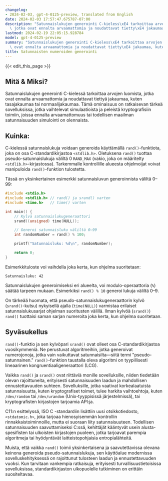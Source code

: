 ```yaml
---
changelog:
- 2024-02-03, gpt-4-0125-preview, translated from English
date: 2024-02-03 17:57:47.675787-07:00
description: "Satunnaislukujen generointi C-kieless\xE4 tarkoittaa arvojen luomista,\
  \ jotka ovat ennalta arvaamattomia ja noudattavat tietty\xE4 jakaumaa, kuten tasajakaumaa\u2026"
lastmod: 2024-02-19 22:05:15.928784
model: gpt-4-0125-preview
summary: "Satunnaislukujen generointi C-kieless\xE4 tarkoittaa arvojen luomista, jotka\
  \ ovat ennalta arvaamattomia ja noudattavat tietty\xE4 jakaumaa, kuten tasajakaumaa\u2026"
title: Satunnaisten numeroiden generointi
---
```


{{< edit_this_page >}}

## Mitä & Miksi?

Satunnaislukujen generointi C-kielessä tarkoittaa arvojen luomista, jotka ovat ennalta arvaamattomia ja noudattavat tiettyä jakaumaa, kuten tasajakaumaa tai normaalijakaumaa. Tämä ominaisuus on ratkaisevan tärkeä sovelluksissa, jotka vaihtelevat simulaatioista ja peleistä kryptografisiin toimiin, joissa ennalta arvaamattomuus tai todellisen maailman satunnaisuuden simulointi on olennaista.

## Kuinka:

C-kielessä satunnaislukuja voidaan generoida käyttämällä `rand()`-funktiota, joka on osa C-standardikirjastoa `<stdlib.h>`. Oletuksena `rand()` tuottaa pseudo-satunnaislukuja väliltä 0 `RAND_MAX` (vakio, joka on määritelty `<stdlib.h>`-kirjastossa). Tarkemmalle kontrollille alueesta ohjelmoijat voivat manipuloida `rand()`-funktion tulostetta.

Tässä on yksinkertainen esimerkki satunnaisluvun generoinnista väliltä 0–99:

```c
#include <stdio.h>
#include <stdlib.h> // rand() ja srand() varten
#include <time.h>   // time() varten

int main() {
    // Kylvä satunnaislukugeneraattori
    srand((unsigned) time(NULL));

    // Generoi satunnaisluku väliltä 0–99
    int randomNumber = rand() % 100;

    printf("Satunnaisluku: %d\n", randomNumber);

    return 0;
}
```

Esimerkkituloste voi vaihdella joka kerta, kun ohjelma suoritetaan:

```
Satunnaisluku: 42
```
Satunnaislukujen generoimiseksi eri alueelta, voi modulo-operaattoria (`%`) säätää tarpeen mukaan. Esimerkiksi `rand() % 10` generoi lukuja väliltä 0–9.

On tärkeää huomata, että pseudo-satunnaislukugeneraattorin kylvö (`srand()`-kutsu) nykyisellä ajalla (`time(NULL)`) varmistaa erilaiset satunnaislukusarjat ohjelman suoritusten välillä. Ilman kylvöä (`srand()`) `rand()` tuottaisi saman sarjan numeroita joka kerta, kun ohjelma suoritetaan.

## Syväsukellus

`rand()`-funktio ja sen kylvöpari `srand()` ovat olleet osa C-standardikirjastoa vuosikymmeniä. Ne perustuvat algoritmeihin, jotka generoivat numerojonoja, jotka vain vaikuttavat satunnaisilta—siitä termi "pseudo-satunnainen." `rand()`-funktion taustalla oleva algoritmi on tyypillisesti lineaarinen kongruentiaaligeneraattori (LCG).

Vaikka `rand()` ja `srand()` ovat riittäviä monille sovelluksille, niiden tiedetään olevan rajoittuneita, erityisesti satunnaisuuden laadun ja mahdollisen ennustettavuuden suhteen. Sovelluksille, jotka vaativat korkealaatuista satunnaisuutta, kuten kryptografiset toimet, tulee harkita vaihtoehtoja, kuten `/dev/random` tai `/dev/urandom` (Unix-tyyppisissä järjestelmissä), tai kryptografisten kirjastojen tarjoamia API:ja.

C11:n esittelyssä, ISO C -standardiin lisättiin uusi otsikkotiedosto, `<stdatomic.h>`, joka tarjoaa hienosyisemmän kontrollin rinnakkaistoiminnoille, mutta ei suoraan liity satunnaisuuteen. Todellisen satunnaisuuden saavuttamiseksi C:ssä, kehittäjät kääntyvät usein alusta-spesifisten tai ulkoisten kirjastojen puoleen, jotka tarjoavat parempia algoritmeja tai hyödyntävät laitteistopohjaisia entropialähteitä.

Muista, että vaikka `rand()` toimii yksinkertaisena ja saavutettavissa olevana keinona generoida pseudo-satunnaislukuja, sen käyttöalue modernissa sovelluskehityksessä on rajoittunut tulosteen laadun ja ennustettavuuden vuoksi. Kun tarvitaan vankempia ratkaisuja, erityisesti turvallisuustietoisissa sovelluksissa, standardikirjaston ulkopuolelle tutkiminen on erittäin suositeltavaa.
